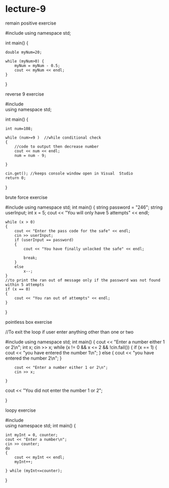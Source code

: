 # lecture-9
remain positive exercise

#include <iostream>
using namespace std;

int main()
{
	
	double myNum=20;
	
	while (myNum>0) {
		myNum = myNum - 0.5;
		cout << myNum << endl;
	}
	
}
  
  reverse 9 exercise
  
  #include <iostream>  
using namespace std;

int main() 
{

    int num=108;
    
    while (num>=9 )  //while conditional check
    {
        //code to output then decrease number
        cout << num << endl;
        num = num - 9;
              
    }

    cin.get(); //keeps console window open in Visual  Studio
    return 0;
}
  
  brute force exercise
  
  

#include <iostream>
using namespace std;
int main()
{
	string password = "246";
	string userInput;
	int x = 5;
	cout << "You will only have 5 attempts" << endl;


	while (x > 0)
	{
		cout << "Enter the pass code for the safe" << endl;
		cin >> userInput;
		if (userInput == password)
		{
			cout << "You have finally unlocked the safe" << endl;

			break;
		}
		else
			x--;
	}
	//to print the ran out of message only if the password was not found within 5 attempts
	if (x == 0)
	{
		cout << "You ran out of attempts" << endl;
	}
}
  
  pointless box exercise
  
  
  //To exit the loop if user enter anything other than one or two

#include <iostream>
using namespace std;
int main()
{
    cout << "Enter a number either 1 or 2\n";
    int x; 
    cin >> x;
    while (x != 0 && x <= 2 && !cin.fail())
    {
        if (x == 1)
        {
            cout << "you have entered the number 1\n";
        }
        else
        {
            cout << "you have entered the number 2\n";
        }

        cout << "Enter a number either 1 or 2\n";
        cin >> x;
     
    }
cout << "You did not enter the number 1 or 2";

}
	
loopy exercise
	
	
#include <iostream>  
using namespace std; 
int main() {

	int myInt = 0, counter;
	cout << "Enter a number\n";
	cin >> counter;
	do
	{
		cout << myInt << endl;
		myInt++;

	} while (myInt<=counter);

}

  
  
